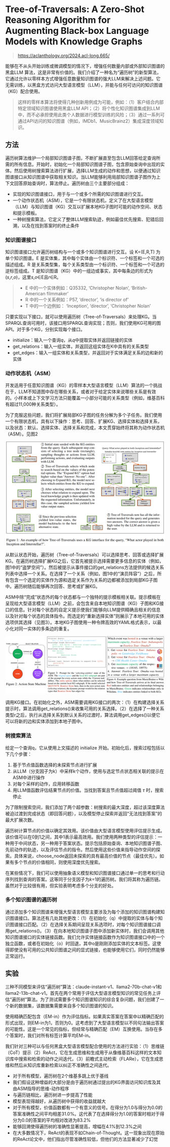 # Tree-of-Traversals: A Zero-Shot Reasoning Algorithm for Augmenting Black-box Language Models with Knowledge Graphs

> https://aclanthology.org/2024.acl-long.665/

能够在不从头开始训练或微调模型的情况下，增强任何数量内部或外部知识图谱的黑盒LLM 算法，这是非常有价值的。我们介绍了一种名为“遍历树”的新型算法，它通过允许以零样本方式增强任意数量知识图谱的强大LLM来解决上述问题。它无需训练，以黑盒方式访问大型语言模型（LLM），并能与任何可访问的知识图谱（KG）配合使用。

> 这样的零样本算法将使得几种创新用例成为可能，例如：（1）客户结合内部特定领域知识图谱使用黑盒LLM API；（2）将个性化知识图谱集成到LLM中，而不必承担使用此类个人数据进行模型训练的风险；（3）通过一系列可通过API访问的知识图谱（例如，IMDb1、MusicBrainz2）集成深度领域知识。

## 方法

遍历树算法维护一个局部知识图谱子图，不断扩展直至包含LLM回答给定查询所需的所有信息。开始时，初始化一个局部知识图谱子图，包含原始查询中出现的实体。然后使用树搜索算法进行扩展，选择LLM生成的动作和思想，以便通过知识图谱接口从知识图谱中获取相关知识。当LLM能够利用局部知识图谱子图作为上下文回答原始查询时，算法停止。遍历树由三个主要部分组成：

- 实现的知识图谱接口，用于与一个或多个所需的知识图谱进行交互。
- 一个动作状态机（ASM），它是一个有限状态机，定义了在大型语言模型（LLM）与知识图谱（KG）交互以扩展本地KG子图时可能的动作空间、状态和提示模板。
- 一种树搜索算法，它定义了整体LLM搜索轨迹，例如最佳优先搜索、犯错后回溯，以及在找到答案时的终止条件

### 知识图谱接口

知识图谱接口允许遍历树结构与一个或多个知识图谱进行交互。设 K=(E,R,T) 为单个知识图谱。E 是实体集，其中每个实体由一个标识符、一个标签和一个可选的描述组成。R 是关系类型集，每个关系类型由一个标识符、一个标签和一个可选的逆标签组成。T 是知识图谱（KG）中的一组边或事实，其中每条边的形式为(*s*,*r*,*o*)，这里*s*,*o*∈E且*r*∈R。

> - E 中的一个实体例如：Q35332, ‘Christopher Nolan’, ‘British-American filmmaker’
> - R 中的一个关系例如：P57, ‘director’, ‘is director of’
> - T 中的一个边例如： ‘Inception’, ‘director’, ‘Christopher Nolan’

只要实现以下接口，就可以使用遍历树（Tree-of-Traversals）来处理KG。当SPARQL查询可用时，该接口用SPARQL查询实现；否则，我们使用KG可用的图API。对于多个KG，分别实现每个接口。

- initialize：输入一个查询*q*，从*q*中提取实体并返回链接的实体
- get_relations：输入一组实体，并返回这组实体在K中具有的关系类型
- get_edges：输入一组实体和关系类型，并返回对于实体满足关系的边和新的实体

### 动作状态机（ASM）

开发适用于任意知识图谱（KG）的零样本大型语言模型（LLM）算法的一个挑战在于，LLM不知道图中存在哪些关系，或者对于给定实体来说哪些关系是有效的。小样本或上下文学习方法只能覆盖一小部分可能的关系类型（例如，维基百科有超过11,000种关系类型）。

为了克服这些问题，我们将扩展局部KG子图的任务分解为多个子任务。我们使用一个有限状态机，具有以下操作：思考、回答、扩展KG、选择实体和选择关系，以及状态：默认、选择实体、选择关系和完成，本文贯穿始终将其称为动作状态机（ASM）。见图2

![](./img/kg2.png)

从默认状态开始，遍历树（Tree-of-Traversals）可以选择思考、回答或选择扩展KG。在遍历树选择扩展KG之后，它首先被提示选择需要更多信息的实体（例如，图1中的“盗梦空间”）。然后被提示从事件接口的get_relations方法提供的候选关系列表中选择一个关系。在选择了一个关系（例如，图1中的“演员阵容”）之后，所有包含一个选定的实体作为源和选定关系作为关系的边都被添加到局部KG子图中。遍历树随后能够再次回答、思考或扩展KG。

ASM中除“完成”状态外的每个状态都与一个独特的提示模板相关联。提示模板在呈现给大型语言模型（LLM）之前，会包含来自本地知识图谱（KG）子图和KG接口的信息。针对每个状态的自定义提示使我们能够向LLM提供精确且相关的信息以及针对每个状态的具体指令。而选定的“重新选择实体”则展示了本地可用的实体选项供其选择（见图3）。本地KG子图使用一种令牌高效的YAML格式表示，以最小化对同一实体的多条边的重复。

![](./img/kg3.png)

调用KG接口。在初始化之外，ASM需要调用KG接口的两次：（1）在构建选择关系提示时，算法调用get_relations()来收集可用的关系选择。（2）在选择了一种关系类型r之后，执行从选择关系到默认关系的过渡时，算法调用get_edges()以便它可以将新的边和实体添加到本地子图中。

### 树搜索算法

给定一个查询q，它从使用上文描述的 initialize 开始。初始化后，搜索过程包括以下几个步骤：

1. 基于节点值函数选择的未探索节点进行扩展
2. 从LLM（分支因子为k）中采样k个动作，使用与选定节点状态相关联的提示在ASM中进行操作
3. 对每个采样的动作，应用转移函数
4. 用LLM值函数评估结果节点的价值。当找到答案且节点值超过阈值 *τ* 时，搜索停止

为了限制搜索空间，我们添加了两个超参数：树搜索的最大深度，超过该深度算法被迫过渡到完成状态（即回答问题），以及模型停止探索并返回“无法找到答案”的最大扩展次数。

遍历树计算节点的价值以确定其效用。该价值由大型语言模型使用评估提示生成。该价值可以在0到1之间，其中1表示最高效用。我们使用两种类型的评估提示：一种用于中间状态，另一种用于答案状态。提示包括原始查询、本地知识图谱子图、先前动作的轨迹，以及评估节点的指令。然后使用这些价值来指导动作空间的探索。具体来说，choose_node返回未探索的具有最高价值的节点（最佳优先）。如果有多个节点的价值相同，则使用深度优先搜索。

在某些情况下，我们可以使用抽象语义模型和知识图谱接口通过单一的思考和行动序列找到查询的答案。这等同于分支因子为*k*=1的遍历树。我们将其称为遍历链。虽然对于比较很有用，但实验表明考虑多个分支的好处。

### 多个知识图谱的遍历树

通过添加多个知识图谱来增强大型语言模型主要涉及为每个添加的知识图谱构建知识图谱接口。算法还有几处其他更改：（1）在初始化（q）中提取的实体与每个知识图谱接口匹配。（2）在选择关系期间呈现关系选项时，对每个知识图谱接口调用get_relations()。（3）在向本地知识图谱子图中添加新实体时，我们会调用其他知识图谱接口的实体链接函数。我们允许实体链接函数作为知识图谱接口中的一个独立函数，或者在初始化（o）时回退，其中o是刚刚添加实体的文本标签。这使得即使没有可用的公共知识图谱之间的显式链接，也能够使用它们，同时仍然能够正常运行。

## 实验

三种不同模型来评估“遍历树”算法：claude-instant-v1、llama2-70b-chat-v1和 llama2-13b-chat-v1。首先在两个常用于评估大型语言模型知识的常见任务上评估“遍历树”算法。为了测试需要多个知识图谱知识的综合复杂问题，我们创建了一个新的数据集，该数据集需要来自多个知识图谱的知识。

使用精确匹配包含（EM-in）作为评估指标。如果真实答案在答案中以精确匹配的形式出现，则EM-in为1，否则为0。这考虑到了大型语言模型以不同句法输出答案的可能性。这是一个常见的指标，但经常与精确匹配（EM）互换使用。当存在多个答案时，我们对所有标签计算平均EM-in。

我们针对三种可以与任何黑盒大型语言模型配合使用的方法进行实验：（1）思维链（CoT）提示（2）ReAct，它在生成思维和生成用于从像维基百科这样的文本知识库中搜索和检索的动作之间迭代，（3）前瞻式主动检索（FLARe），它在生成思维和然后从知识库重新检索以纠正不准确性之间迭代。

- 对于所有模型，遍历树在2个维基多跳上优于基线
- 我们假设这种增益的大部分是由于遍历树通过提出的KG界面访问知识库及其由ASM指导的思维-动作程序
- 与遍历链相比，遍历树进一步提高了性能
- 模型表现得越好，从遍历树中获得的收益就越大
- 对于所有模型，价值函数都有一个有意义的信号。在得分为1.0与得分为0.0的答案准确性之间平均相差31.0%。这代表了在选择得分为1.0的答案时相对于得分为0.0的答案的平均相对改进为83.2%
- 能够回溯使得遍历树的准确性显著提高，增幅在4.1%到12.3%之间
- 在大多数情况下，ReAct的表现不如Chain-of-Thought。这一现象出现在原始的ReAct论文中，他们指出尽管准确性较低，但他们的方法显著减少了幻觉

